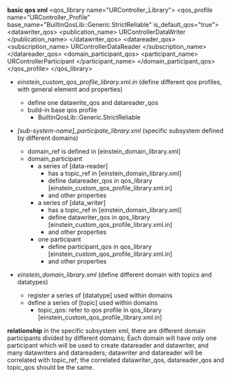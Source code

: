 **basic qos xml**
<dds xmlns:xsi="http://www.w3.org/2001/XMLSchema-instance"
     xsi:noNamespaceSchemaLocation="https://community.rti.com/schema/current/rti_dds_qos_profiles.xsd">
    <!--
        QoS Library containing the QoS profile used in this example.
        A QoS library is a named set of QoS profiles.
    -->
    <qos_library name="URController_Library">
        <!-- 
            QoS profile: <used to configure reliable communication between the
            DataWriter and DataReader created in the example code. >
            base_name: <Communication is reliable because this profile inherits from
            the built-in profile "BuiltinQosLib::Generic.StrictReliable">
            is_default_qos: <These QoS profiles will be used as the default, as long as this
            file is in the working directory when running the example.>
        -->
        <qos_profile name="URController_Profile" 
                     base_name="BuiltinQosLib::Generic.StrictReliable"
                     is_default_qos="true">
            <!-- QoS specified to override the QoS in the base profile.
                 Configures the DataWriter in the example code. -->
            <datawriter_qos>
                <publication_name>
                    <name>URControllerDataWriter</name>
                </publication_name>
            </datawriter_qos>
            <!-- QoS specified to override the QoS in the base profile. 
                 Configures the DataReader in the example code. -->
            <datareader_qos>
                <subscription_name>
                    <name>URControllerDataReader</name>
                </subscription_name>
            </datareader_qos>
            <!-- QoS specified to override the QoS in the base profile. 
                 Configures the DomainParticipant in the example code. -->
            <domain_participant_qos>
                <!--
                The participant name, if it is set, will be displayed in the
                RTI tools, making it easier for you to tell one
                application from another when you're debugging.
                -->
                <participant_name>
                    <name>URControllerParticipant</name>
                </participant_name>
            </domain_participant_qos>
        </qos_profile>
    </qos_library>
</dds>


- *einstein_custom_qos_profile_library.xml.in* (define different qos profiles, with general element and properties)
  - define one datawrite_qos and datareader_qos
  - build-in base qos profile
    - BuiltinQosLib::Generic.StrictReliable

- *[sub-system-name]_participate_library.xml* (specific subsystem defined by different domains)
  - domain_ref is defined in [einstein_domain_library.xml]
  - domain_participant
    - a series of [data-reader]
      - has a topic_ref in [einstein_domain_library.xml]
      - define datareader_qos in qos_library [einstein_custom_qos_profile_library.xml.in]
      - and other properties
    - a series of [data_writer]
      - has a topic_ref in [einstein_domain_library.xml]
      - define datawriter_qos in qos_library [einstein_custom_qos_profile_library.xml.in]
      - and other properties
    - one participant 
      - define participant_qos in qos_library [einstein_custom_qos_profile_library.xml.in]
      - and other properties
  
- *einstein_domain_library.xml* (define different domain with topics and datatypes)
  - register a series of [datatype] used within domains
  - define a series of [topic] used within domains
    - topic_qos: refer to qos profile in qos_library [einstein_custom_qos_profile_library.xml.in]

**relationship**
in the specific subsystem xml, there are different domain participants divided by different domains; 
Each domain will have only one participant which will be used to create datareader and datawriter, and
many datawriters and datareaders; datawriter and datareader will be correlated with topic_ref; the
correlated datawriter_qos, datareader_qos and topic_qos should be the same.